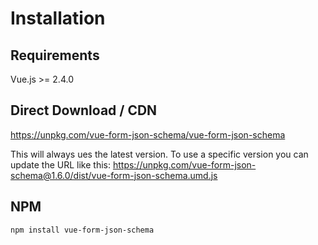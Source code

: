 # Installation

## Requirements

Vue.js >= 2.4.0

## Direct Download / CDN

https://unpkg.com/vue-form-json-schema/vue-form-json-schema

This will always ues the latest version. To use a specific version you can update the URL like this: https://unpkg.com/vue-form-json-schema@1.6.0/dist/vue-form-json-schema.umd.js

## NPM

`npm install vue-form-json-schema`
